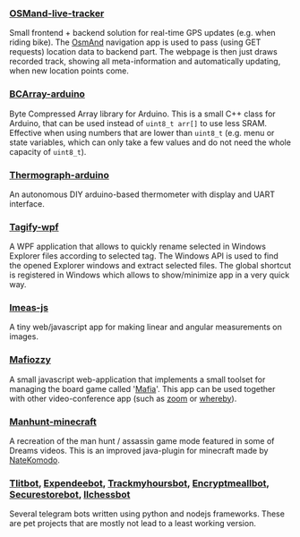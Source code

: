 ### [OSMand-live-tracker](https://github.com/wi1k1n/osmand-live-tracker)

Small frontend + backend solution for real-time GPS updates (e.g. when riding bike). The [OsmAnd](https://github.com/osmandapp/Osmand) navigation app is used to pass (using GET requests) location data to backend part. The webpage is then just draws recorded track, showing all meta-information and automatically updating, when new location points come.

### [BCArray-arduino](https://github.com/wi1k1n/bcarray-arduino)

Byte Compressed Array library for Arduino. This is a small C++ class for Arduino, that can be used instead of `uint8_t arr[]` to use less SRAM. Effective when using numbers that are lower than `uint8_t` (e.g. menu or state variables, which can only take a few values and do not need the whole capacity of `uint8_t`).

### [Thermograph-arduino](https://github.com/wi1k1n/thermograph-arduino)

An autonomous DIY arduino-based thermometer with display and UART interface.

### [Tagify-wpf](https://github.com/wi1k1n/wpf-tagify)

A WPF application that allows to quickly rename selected in Windows Explorer files according to selected tag. The Windows API is used to find the opened Explorer windows and extract selected files. The global shortcut is registered in Windows which allows to show/minimize app in a very quick way.

### [Imeas-js](https://github.com/wi1k1n/imeas)

A tiny web/javascript app for making linear and angular measurements on images.

### [Mafiozzy](https://github.com/wi1k1n/mafiozzy)

A small javascript web-application that implements a small toolset for managing the board game called '[Mafia](https://en.wikipedia.org/wiki/Mafia_(party_game))'. This app can be used together with other video-conference app (such as [zoom](https://zoom.us/) or [whereby](https://whereby.com/)).

### [Manhunt-minecraft](https://github.com/wi1k1n/DreamManHunt)

A recreation of the man hunt / assassin game mode featured in some of Dreams videos. This is an improved java-plugin for minecraft made by [NateKomodo](https://github.com/NateKomodo/DreamManHunt).

### [Tlitbot](https://github.com/wi1k1n/tlitbot), [Expendeebot](https://github.com/wi1k1n/expendeebot), [Trackmyhoursbot](https://github.com/wi1k1n/telegram-trackmyhoursbot), [Encryptmeallbot](https://github.com/wi1k1n/encryptmeallbot), [Securestorebot](https://github.com/wi1k1n/securestorebot), [Ilchessbot](https://github.com/wi1k1n/IlChess)

Several telegram bots written using python and nodejs frameworks. These are pet projects that are mostly not lead to a least working version.